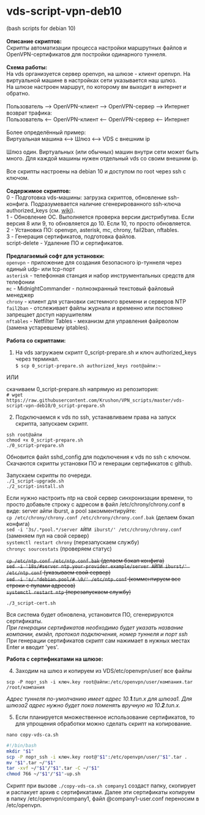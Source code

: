 # vds-script-vpn-deb10
(bash scripts for debian 10)<br>
<br>
**Описание скриптов:**<br>
Скрипты автоматизации процесса настройки маршрутных файлов и OpenVPN-сертификатов для постройки одинарного туннеля.<br>
<br>
**Схема работы:**<br>
На vds организуется сервер openvpn, на шлюзе - клиент openvpn. На виртуальной машине в настройках сети указывается наш шлюз.<br>
На шлюзе настроен маршрут, по которому вм выходит в интернет и обратно.<br>
<br>
Пользователь --> OpenVPN-клиент --> OpenVPN-сервер --> Интернет<br>
возврат трафика:<br>
Пользователь <-- OpenVPN-клиент <-- OpenVPN-сервер <-- Интернет<br>
<br>
Более определённый пример:<br>
Виртуальная машина <--> Шлюз <--> VDS с внешним ip
<br><br>
Шлюз один. Виртуальных (или обычных) машин внутри сети может быть много. Для каждой машины нужен отдельный vds со своим внешним ip.
<br><br>
Все скрипты настроены на debian 10 и доступом по root через ssh с ключом.<br>
<br>
**Содержимое скриптов:**<br>
0 - Подготовка vds-машины: загрузка скриптов, обновление ssh-конфига. Подразумевается наличие сгенерированного ssh-ключа authorized_keys (см. <a href="https://github.com/Krushon/VPN_scripts/wiki/1.-%D0%9D%D0%B0%D1%81%D1%82%D1%80%D0%BE%D0%B9%D0%BA%D0%B0-ssh">wiki</a>).<br>
1 - Обновление ОС. Выполняется проверка версии дистрибутива. Если версия 8 или 9, то обновляется до 10. Если 10, то просто обновляется.<br>
2 - Установка ПО: openvpn, asterisk, mc, chrony, fail2ban, nftables.<br>
3 - Генерация сертификатов, подготовка файлов.<br>
script-delete - Удаление ПО и сертификатов.<br>
<br>
**Предлагаемый софт для установки:**<br>
`openvpn` - приложение для создания безопасного ip-туннеля через единый udp- или tcp-порт<br>
`asterisk` - телефонная станция и набор инструментальных средств для телефонии<br>
`mc` - MidnightCommander - полноэкранный текстовый файловый менеджер<br>
`chrony` - клиент для установки системного времени и серверов NTP<br>
`fail2ban` - отслеживает файлы журнала и временно или постоянно запрещает доступ нарушителям<br>
`nftables` - Netfilter Tables - механизм для управления файрволом (замена устаревшему iptables).<br>
<br>
**Работа со скриптами:**
1. На vds загружаем скрипт 0_script-prepare.sh и ключ authorized_keys через терминал.<br>
`$ scp 0_script-prepare.sh authorized_keys root@айпи:~`

ИЛИ

скачиваем 0_script-prepare.sh напрямую из репозитория:<br>
`# wget https://raw.githubusercontent.com/Krushon/VPN_scripts/master/vds-script-vpn-deb10/0_script-prepare.sh`

2. Подключаемся к vds по ssh, устанавливаем права на запуск скрипта, запускаем скрипт.

`ssh root@айпи`<br>
`chmod +x 0_script-prepare.sh`<br>
`./0_script-prepare.sh`<br>

Обновится файл sshd_config для подключения к vds по ssh с ключом. Скачаются скрипты установки ПО и генерации сертификатов с github.

Запускаем скрипты по очереди.<br>
`./1_script-upgrade.sh`<br>
`./2_script-install.sh`<br>

Если нужно настроить ntp на свой сервер синхронизации времени, то просто добавьте строку с адресом в файл /etc/chrony/chrony.conf в виде: server айпи iburst, а pool закомментируйте:<br>
`cp /etc/chrony/chrony.conf /etc/chrony/chrony.conf.bak` (делаем бэкап конфига)<br>
`sed -i '3s/.*pool.*/server АЙПИ iburst/' /etc/chrony/chrony.conf` (заменяем пул на свой сервер)<br>
`systemctl restart chrony` (перезапускаем службу)<br>
`chronyc sourcestats` (проверяем статус)<br>

<s>`cp /etc/ntp.conf /etc/ntp.conf.bak` (делаем бэкап конфига)<br>
`sed -i '18s/#server ntp.your-provider.example/server АЙПИ iburst/' /etc/ntp.conf` (указываем свой сервер)<br>
`sed -i 's/.*debian.pool/# \0/' /etc/ntp.conf` (комментируем все строки с пулами адресов)<br>
`systemctl restart ntp` (перезапускаем службу)<br></s>

`./3_script-cert.sh`<br>

Вся система будет обновлена, установится ПО, сгенерируются сертификаты.<br>
*При генерации сертификатов необходимо будет указать название компании, емэйл, протокол подключения, номер туннеля и порт ssh*<br>
При генерации сертификатов скрипт сам нажимает в нужных местах Enter и вводит 'yes'.

**Работа с сертификатами на шлюзе:**

4. Заходим на шлюз и копируем из VDS/etc/openvpn/user/ все файлы

`scp -P порт_ssh -i ключ.key root@айпи:/etc/openvpn/user/компания.tar /root/компания`

*Адрес туннеля по-умолчанию имеет адрес 10.**1**.tun.x для шлюза1. Для шлюза2 адрес нужно будет пока поменять вручную на 10.**2**.tun.x.*

5. Если планируется множественное использование сертификатов, то для упрощения обработки можно сделать скрипт на копирование.

`nano copy-vds-ca.sh`
```bash
#!/bin/bash
mkdir "$1"
scp -P порт_ssh -i ключ.key root@"$1":/etc/openvpn/user/"$1".tar .
mv "$1".tar ~/"$1"
tar -xvf ~/"$1"/"$1".tar -C ~/"$1"
chmod 766 ~/"$1"/"$1"-up.sh
```
Скрипт при вызове `./copy-vds-ca.sh company1` создаст папку, скопирует и распакует архив с сертификатами.
Далее эти сертификаты копируем в папку /etc/openvpn/company1, файл @company1-user.conf переносим в /etc/openvpn.

